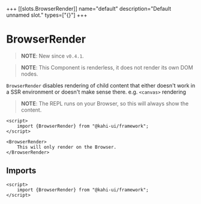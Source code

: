 +++
[[slots.BrowserRender]]
name="default"
description="Default unnamed slot."
types=["{}"]
+++

# BrowserRender

> **NOTE**: New since `v0.4.1`.

> **NOTE**: This Component is renderless, it does not render its own DOM nodes.

`BrowserRender` disables rendering of child content that either doesn't work in a SSR environment or doesn't make sense there. e.g. `<canvas>` rendering

> **NOTE**: The REPL runs on your Browser, so this will always show the content.

```svelte {title="BrowserRender Preview" mode="repl"}
<script>
    import {BrowserRender} from "@kahi-ui/framework";
</script>

<BrowserRender>
    This will only render on the Browser.
</BrowserRender>
```

## Imports

```svelte {title="BrowserRender Imports"}
<script>
    import {BrowserRender} from "@kahi-ui/framework";
</script>
```
